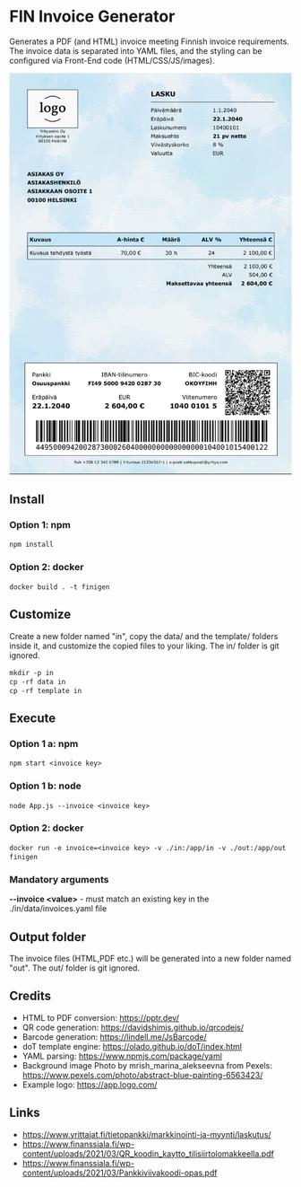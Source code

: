 # FIN Invoice Generator

Generates a PDF (and HTML) invoice meeting Finnish invoice requirements.<br>
The invoice data is separated into YAML files, and the styling can be configured 
via Front-End code (HTML/CSS/JS/images).

![Alt text](screenshot.png?raw=true "finigen screenshot")

## Install

### Option 1: npm
~~~shell
npm install
~~~

### Option 2: docker
~~~shell
docker build . -t finigen
~~~

## Customize
Create a new folder named "in", copy the data/ and the template/ folders inside it, and customize the copied files
to your liking. The in/ folder is git ignored.
~~~shell
mkdir -p in
cp -rf data in
cp -rf template in
~~~

## Execute
### Option 1 a: npm
~~~shell
npm start <invoice key>
~~~

### Option 1 b: node
~~~shell
node App.js --invoice <invoice key>
~~~

### Option 2: docker
~~~shell
docker run -e invoice=<invoice key> -v ./in:/app/in -v ./out:/app/out finigen
~~~

### Mandatory arguments
**--invoice \<value\>** - must match an existing key in the ./in/data/invoices.yaml file

## Output folder
The invoice files (HTML,PDF etc.) will be generated into a new folder named "out".
The out/ folder is git ignored.

## Credits
- HTML to PDF conversion: https://pptr.dev/
- QR code generation: https://davidshimjs.github.io/qrcodejs/
- Barcode generation: https://lindell.me/JsBarcode/
- doT template engine: https://olado.github.io/doT/index.html
- YAML parsing: https://www.npmjs.com/package/yaml
- Background image Photo by mrish_marina_alekseevna from Pexels: https://www.pexels.com/photo/abstract-blue-painting-6563423/
- Example logo: https://app.logo.com/

## Links
- https://www.yrittajat.fi/tietopankki/markkinointi-ja-myynti/laskutus/
- https://www.finanssiala.fi/wp-content/uploads/2021/03/QR_koodin_kaytto_tilisiirtolomakkeella.pdf
- https://www.finanssiala.fi/wp-content/uploads/2021/03/Pankkiviivakoodi-opas.pdf

